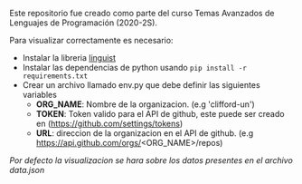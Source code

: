 Este repositorio fue creado como parte del curso Temas Avanzados de Lenguajes de Programación (2020-2S).

Para visualizar correctamente es necesario:

- Instalar la libreria [linguist](https://github.com/github/linguist)
- Instalar las dependencias de python usando `pip install -r requirements.txt`
- Crear un archivo llamado env.py que debe definir las siguientes variables
  - **ORG_NAME**: Nombre de la organizacion. (e.g 'clifford-un')
  - **TOKEN**: Token valido para el API de github, este puede ser creado en (https://github.com/settings/tokens)
  - **URL**: direccion de la organizacion en el API de github. (e.g https://api.github.com/orgs/<ORG_NAME>/repos)

_Por defecto la visualizacion se hara sobre los datos presentes en el archivo data.json_
